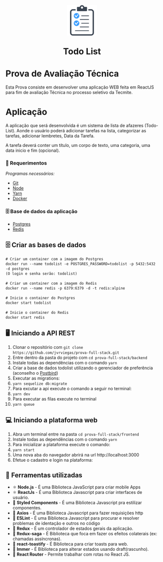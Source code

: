
<h1 align="center">
    <img alt="TodoList" src=".github/logo.png" width="100px" />
    <p> Todo List </p>
</h1>


# Prova de Avaliação Técnica

Esta Prova consiste em desenvolver uma aplicação WEB feita em ReactJS para fim de avaliação Técnica no processo seletivo da Tecmite.

# Aplicação

A aplicação que será desenvolvida é um sistema de lista de afazeres (Todo-List). Aonde o usuário poderá adicionar tarefas na lista, categorizar as tarefas, adicionar lembretes, Data da Tarefa.

A tarefa deverá conter um título, um corpo de texto, uma categoria, uma data inicio e fim (opcional).

### :pencil: Requerimentos

_Programas necessários:_
* [Git](https://git-scm.com)
* [Node](https://nodejs.org/)
* [Yarn](https://yarnpkg.com/)
* [Docker](https://www.docker.com/)


### 🗄️ Base de dados da aplicação
- [Postgres](https://github.com/postgres/postgres)
- [Redis](https://redis.io/)

## 🗄️ Criar as bases de dados

```
# Criar um container com a imagem do Postgres
docker run --name todolist -e POSTGRES_PASSWORD=todolist -p 5432:5432 -d postgres
(O login e senha serão: todolist)

# Criar um container com a imagem do Redis
docker run --name redis -p 6379:6379 -d -t redis:alpine

# Inicie o container do Postgres
docker start todolist

# Inicie o container do Redis
docker start redis

```

## 🖥 Iniciando a API REST

1. Clonar o repositório com `git clone https://github.com/jvrviegas/prova-full-stack.git`
2. Entre dentro da pasta do projeto com `cd prova-full-stack/backend`
3. Instale todas as dependências com o comando `yarn`
4. Criar a base de dados todolist utilizando o gerenciador de preferência (aconselho o [Postbird](https://www.electronjs.org/apps/postbird))
5. Executar as migrations:
6. `yarn sequelize db:migrate`
7. Para excutar a api execute o comando a seguir no terminal:
8. `yarn dev` 
9. Para executar as filas execute no terminal 
10. `yarn queue`

## 💻 Iniciando a plataforma web

1. Abra um terminal entre na pasta `cd prova-full-stack/frontend`
2. Instale todas as dependências com o comando `yarn`
3. Para inicializar a plataforma execute o comando: 
4. `yarn start`
5. Uma nova aba do navegador abrirá na url http://localhost:3000 
6. Efetue o cadastro e login na plataforma: 

## :hammer: Ferramentas utilizadas

- ⚛️ **Node.js** - É uma Biblioteca JavaScript para criar mobile Apps 
- ⚛️ **ReactJs** - É uma Biblioteca Javascript para criar interfaces de usuário.
- 💅 **Styled Components** - É uma Biblioteca Javascript pra estilizar componentes.
- 📄 **Axios** - É uma Biblioteca Javascript para fazer requisições http
- 📄 **ESLint** - É uma Biblioteca Javascript para procurar e resolver problemas de identação e outros no código
- 📄 **Redux** - É um controlador de estados gerais da aplicação.
- 📄 **Redux-saga** - É Biblioteca que foca em fazer os efeitos colaterais (ex: chamadas assíncronas).
- 📄 **react-toastify** - É Biblioteca para criar toasts para web.
- 📄 **Immer** - É Biblioteca para alterar estados usando draft(rascunho).
- 📄 **React Router** - Permite trabalhar com rotas no React JS.

